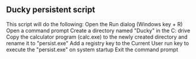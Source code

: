 ## Ducky persistent script

This script will do the following:
    Open the Run dialog (Windows key + R)
    Open a command prompt
    Create a directory named "Ducky" in the C: drive
    Copy the calculator program (calc.exe) to the newly created directory and rename it to "persist.exe"
    Add a registry key to the Current User run key to execute the "persist.exe" on system startup
    Exit the command prompt
